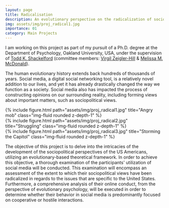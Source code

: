 ```yaml
---
layout: page
title: Radicalisation
description: An evolutionary perspective on the radicalization of sociopolitical views
img: assets/img/proj_radical1.jpg
importance: 01
category: Main Projects
---
```


I am working on this project as part of my pursuit of a Ph.D. degree at the Department of Psychology, Oakland University, USA, under the supervision of <a href="https://www.researchgate.net/profile/Todd-Shackelford">Todd K. Shackelford</a> (committee members: <a href="http://www.zeigler-hill.com/">Virgil Zeigler-Hill</a> & <a href="https://www.mcdonaldpeplab.com/people">Melissa M. McDonald</a>).

The human evolutionary history extends back hundreds of thousands of years. Social media, a digital social networking tool, is a relatively novel addition to our lives, and yet it has already drastically changed the way we function as a society. Social media also has impacted the process of constructing opinions on our surrounding reality, including forming views about important matters, such as sociopolitical views. 

<div class="row">
    <div class="col-sm mt-3 mt-md-0">
        {% include figure.html path="assets/img/proj_radical1.jpg" title="Angry mob" class="img-fluid rounded z-depth-1" %}
    </div>
    <div class="col-sm mt-3 mt-md-0">
        {% include figure.html path="assets/img/proj_radical2.jpg" title="Struggling" class="img-fluid rounded z-depth-1" %}
    </div>
    <div class="col-sm mt-3 mt-md-0">
        {% include figure.html path="assets/img/proj_radical3.jpg" title="Storming the Capitol" class="img-fluid rounded z-depth-1" %}
    </div>
</div>

The objective of this project is to delve into the intricacies of the development of the sociopolitical perspectives of the US Americans, utilizing an evolutionary-based theoretical framework. In order to achieve this objective, a thorough examination of the participants' utilization of social media will be conducted. This examination will encompass an assessment of the extent to which their sociopolitical views have been radicalized in regards to the issues that are specific to the United States. Furthermore, a comprehensive analysis of their online conduct, from the perspective of evolutionary psychology, will be executed in order to determine whether their behavior in social media is predominantly focused on cooperative or hostile interactions.
